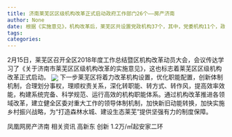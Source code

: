 ```yaml
---
title: 济南莱芜区区级机构改革正式启动政府工作部门26个——房产济南
author: None
date: 根据《实施意见》，机构改革后，莱芜区共设置党政机构37个，其中，党委机构11个，政府工作部门26个。
tags: 
categories: 
---
```

                                        
<!-- more -->
2月15日，莱芜区召开全区2018年度工作总结暨区机构改革动员大会，会议传达学习了《关于济南市莱芜区区级机构改革的实施意见》，这也标志着莱芜区区级机构改革正式启动。
<img align="center" border="0" src="//s1.ifengimg.com/2019/02/17/54d60a2b4e9677473485141ed25cf214.jpg" />
下一步莱芜区将着力改革机构设置，优化职能配置，创新体制机制，合理划分事权，理顺权责关系，深化转职能、转方式、转作风，提高效率效能，构建系统完备、科学规范、运行高效的机构职能体系。通过机构改革推进各领域改革，建立健全区委对重大工作的领导体制机制，加快新旧动能转换，加快实施乡村振兴战略，为“打造森林水城、建设生态莱芜”提供坚强有力的制度保障。
                        
                        
                        
                        
                                        
                    
                    
                
                    
                    
                    
                
                    
                
凤凰网房产济南
相关资讯
高新东 创新
1.2万/㎡起安家二环
	                        
	                    
	                        
	                    
